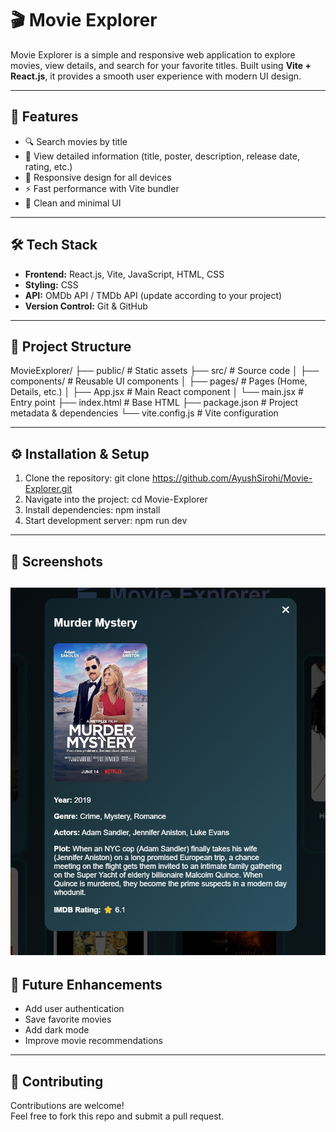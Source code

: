 # 🎬 Movie Explorer

Movie Explorer is a simple and responsive web application to explore movies, view details, and search for your favorite titles. Built using **Vite + React.js**, it provides a smooth user experience with modern UI design.

---

## 🚀 Features
- 🔍 Search movies by title
- 📖 View detailed information (title, poster, description, release date, rating, etc.)
- 📱 Responsive design for all devices
- ⚡ Fast performance with Vite bundler
- 🎨 Clean and minimal UI

---

## 🛠️ Tech Stack
- **Frontend:** React.js, Vite, JavaScript, HTML, CSS
- **Styling:** CSS 
- **API:** OMDb API / TMDb API (update according to your project)
- **Version Control:** Git & GitHub

---

## 📂 Project Structure
MovieExplorer/
├── public/          # Static assets
├── src/             # Source code
│   ├── components/  # Reusable UI components
│   ├── pages/       # Pages (Home, Details, etc.)
│   ├── App.jsx      # Main React component
│   └── main.jsx     # Entry point
├── index.html       # Base HTML
├── package.json     # Project metadata & dependencies
└── vite.config.js   # Vite configuration

---

## ⚙️ Installation & Setup
1. Clone the repository:
   git clone https://github.com/AyushSirohi/Movie-Explorer.git
2. Navigate into the project:
   cd Movie-Explorer
3. Install dependencies:
   npm install
4. Start development server:
   npm run dev

---

## 📸 Screenshots
![alt text](<Screenshot 2025-09-06 222433.png>)
---

## 🌟 Future Enhancements
- Add user authentication
- Save favorite movies
- Add dark mode
- Improve movie recommendations

---

## 🤝 Contributing
Contributions are welcome!  
Feel free to fork this repo and submit a pull request.
